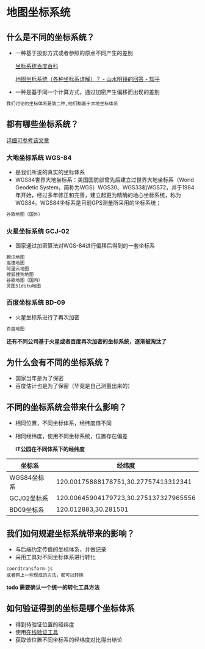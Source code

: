 # 地图坐标系统

## 什么是不同的坐标系统？
* 一种基于投影方式或者参照的原点不同产生的差别
  
  [坐标系统百度百科](https://baike.baidu.com/item/%E5%9D%90%E6%A0%87%E7%B3%BB%E7%BB%9F/4725756?fr=aladdin)
  
  [地图坐标系统（各种坐标系详解）？ - 山水明镜的回答 - 知乎](https://www.zhihu.com/question/277520588/answer/2279770352)
* 一种是基于同一个计算方式，通过加密产生偏移而出现的差别
```md
我们讨论的坐标体系是第二种,他们都基于大地坐标体系
```
## 都有哪些坐标系统？
[详细可参考该文章](https://blog.csdn.net/jiang117/article/details/48031927?spm=1001.2014.3001.5502)

### 大地坐标系统 WGS-84
* 是我们所说的真实的坐标体系
* WGS84世界大地坐标系：美国国防部曾先后建立过世界大地坐标系（World Geodetic System，简称为WGS）WGS30、WGS33和WGS72，并于1984年开始，经过多年修正和完善，建立起更为精确的地心坐标系统，称为WGS84。WGS84坐标系是目前GPS测量所采用的坐标系统；
```md
谷歌地图（国外）
```

### 火星坐标系统 GCJ-02
* 国家通过加密算法对WGS-84进行偏移后得到的一套坐标系
```md
腾讯地图
高德地图
阿里云地图
搜狐搜狗地图
谷歌地图（国内）
灵图51ditu地图
```

### 百度坐标系统 BD-09

* 火星坐标系进行了再次加密
```md
百度地图
```
**还有不同公司基于火星或者百度再次加密的坐标系统，逐渐被淘汰了**

## 为什么会有不同的坐标系统？
* 国家当年是为了保密
* 百度估计也是为了保密（毕竟是自己测量出来的）

## 不同的坐标系统会带来什么影响？
* 相同位置，不同坐标体系，经纬度值不同
* 相同经纬度，使用不同坐标系统，位置存在偏差

  **IT公园在不同体系下的经纬度**

|  坐标系   | 经纬度  | 
|  ----  | ----  |
|  WGS84坐标系   | 120.00175888178751,30.27757413312341  |
|  GCJ02坐标系   | 120.00645904179723,30.275137327965556  |
|  BD09坐标系   | 120.012883,30.281501  |

## 我们如何规避坐标系统带来的影响？
* 与后端约定传值的坐标体系，并做记录
* 采用工具对不同坐标体系进行转化
```
coordtransform-js
或者网上一些现成的方法，都可以转换
```
**todo 需要确认一个统一的转化工具方法**

## 如何验证得到的坐标是哪个坐标体系
* 得到待验证位置的经纬度
* 使用[在线验证工具](https://tool.lu/coordinate/)
* 获取该位置不同坐标系的经纬度对比得出结论
